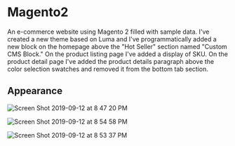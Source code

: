 # Magento2
An e-commerce website using Magento 2 filled with sample data. I've created a new theme based on Luma and I've programmatically added a new block on the homepage above the "Hot Seller" section named "Custom CMS Block." On the product listing page I've added a display of SKU. On the product detail page I've added the product details paragraph above the color selection swatches and removed it from the bottom tab section.

## Appearance

![Screen Shot 2019-09-12 at 8 47 20 PM](https://user-images.githubusercontent.com/25471394/64836481-e5e43c80-d59e-11e9-8f40-070fca402d18.png)

![Screen Shot 2019-09-12 at 8 54 58 PM](https://user-images.githubusercontent.com/25471394/64836647-beda3a80-d59f-11e9-831e-540186cb6e9a.png)

![Screen Shot 2019-09-12 at 8 53 37 PM](https://user-images.githubusercontent.com/25471394/64836650-c26dc180-d59f-11e9-9143-41a897b118ca.png)
